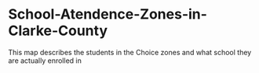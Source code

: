 # School-Atendence-Zones-in-Clarke-County

This map describes the students in the Choice zones and what school they are actually enrolled in
